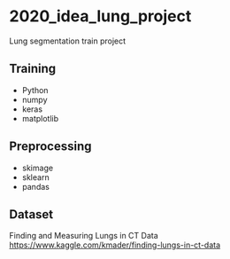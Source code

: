# 2020_idea_lung_project
Lung segmentation train project

## Training
 - Python
 - numpy
 - keras
 - matplotlib
 
## Preprocessing
 - skimage
 - sklearn
 - pandas
 
## Dataset
Finding and Measuring Lungs in CT Data https://www.kaggle.com/kmader/finding-lungs-in-ct-data
